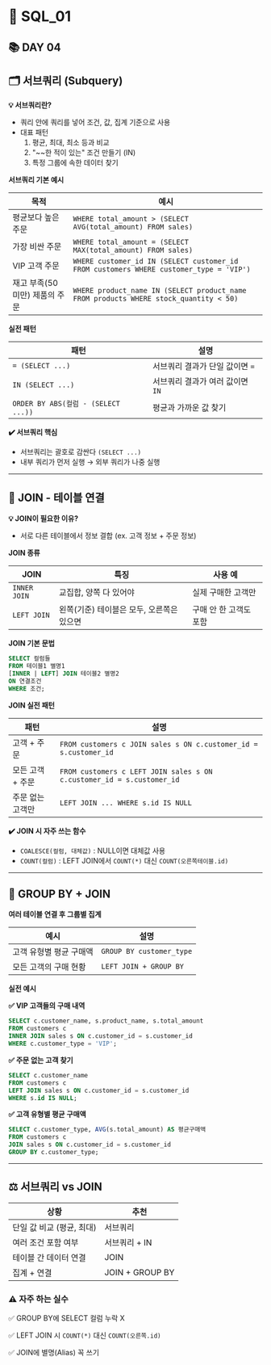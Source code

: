 # 🧩 SQL_01

## 📚 DAY 04

## **🗂️** 서브쿼리 (Subquery)

**💡 서브쿼리란?**

- 쿼리 안에 쿼리를 넣어 조건, 값, 집계 기준으로 사용
- 대표 패턴
    1. 평균, 최대, 최소 등과 비교
    2. "~~한 적이 있는" 조건 만들기 (IN)
    3. 특정 그룹에 속한 데이터 찾기

**서브쿼리 기본 예시**

| 목적 | 예시 |
| --- | --- |
| 평균보다 높은 주문 | `WHERE total_amount > (SELECT AVG(total_amount) FROM sales)` |
| 가장 비싼 주문 | `WHERE total_amount = (SELECT MAX(total_amount) FROM sales)` |
| VIP 고객 주문 | `WHERE customer_id IN (SELECT customer_id FROM customers WHERE customer_type = 'VIP')` |
| 재고 부족(50 미만) 제품의 주문 | `WHERE product_name IN (SELECT product_name FROM products WHERE stock_quantity < 50)` |

**실전 패턴**

| 패턴 | 설명 |
| --- | --- |
| `= (SELECT ...)` | 서브쿼리 결과가 단일 값이면 `=` |
| `IN (SELECT ...)` | 서브쿼리 결과가 여러 값이면 `IN` |
| `ORDER BY ABS(컬럼 - (SELECT ...))` | 평균과 가까운 값 찾기 |

**✔️ 서브쿼리 핵심**

- 서브쿼리는 괄호로 감싼다 `(SELECT ...)`
- 내부 쿼리가 먼저 실행 → 외부 쿼리가 나중 실행

---

## 🤝 JOIN - 테이블 연결

**💡 JOIN이 필요한 이유?**

- 서로 다른 테이블에서 정보 결합 (ex. 고객 정보 + 주문 정보)

 **JOIN 종류**

| JOIN | 특징 | 사용 예 |
| --- | --- | --- |
| `INNER JOIN` | 교집합, 양쪽 다 있어야 | 실제 구매한 고객만 |
| `LEFT JOIN` | 왼쪽(기준) 테이블은 모두, 오른쪽은 있으면 | 구매 안 한 고객도 포함 |

 **JOIN 기본 문법**

```sql
SELECT 컬럼들
FROM 테이블1 별명1
[INNER | LEFT] JOIN 테이블2 별명2
ON 연결조건
WHERE 조건;
```

**JOIN 실전 패턴**

| 패턴 | 설명 |
| --- | --- |
| 고객 + 주문 | `FROM customers c JOIN sales s ON c.customer_id = s.customer_id` |
| 모든 고객 + 주문 | `FROM customers c LEFT JOIN sales s ON c.customer_id = s.customer_id` |
| 주문 없는 고객만 | `LEFT JOIN ... WHERE s.id IS NULL` |

**✔️ JOIN 시 자주 쓰는 함수**

- `COALESCE(컬럼, 대체값)` : NULL이면 대체값 사용
- `COUNT(컬럼)` : LEFT JOIN에서 `COUNT(*)` 대신 `COUNT(오른쪽테이블.id)`

---

## 🔗 GROUP BY + JOIN

**여러 테이블 연결 후 그룹별 집계**

| 예시 | 설명 |
| --- | --- |
| 고객 유형별 평균 구매액 | `GROUP BY customer_type` |
| 모든 고객의 구매 현황 | `LEFT JOIN + GROUP BY` |

**실전 예시**

**✅ VIP 고객들의 구매 내역**

```sql
SELECT c.customer_name, s.product_name, s.total_amount
FROM customers c
INNER JOIN sales s ON c.customer_id = s.customer_id
WHERE c.customer_type = 'VIP';
```

**✅ 주문 없는 고객 찾기**

```sql
SELECT c.customer_name
FROM customers c
LEFT JOIN sales s ON c.customer_id = s.customer_id
WHERE s.id IS NULL;
```

**✅ 고객 유형별 평균 구매액**

```sql
SELECT c.customer_type, AVG(s.total_amount) AS 평균구매액
FROM customers c
JOIN sales s ON c.customer_id = s.customer_id
GROUP BY c.customer_type;
```

---

## ⚖️ 서브쿼리 vs JOIN

| 상황 | 추천 |
| --- | --- |
| 단일 값 비교 (평균, 최대) | 서브쿼리 |
| 여러 조건 포함 여부 | 서브쿼리 + IN |
| 테이블 간 데이터 연결 | JOIN |
| 집계 + 연결 | JOIN + GROUP BY |

### ⚠️ 자주 하는 실수

✅ GROUP BY에 SELECT 컬럼 누락 X

✅ LEFT JOIN 시 `COUNT(*)` 대신 `COUNT(오른쪽.id)`

✅ JOIN에 별명(Alias) 꼭 쓰기
